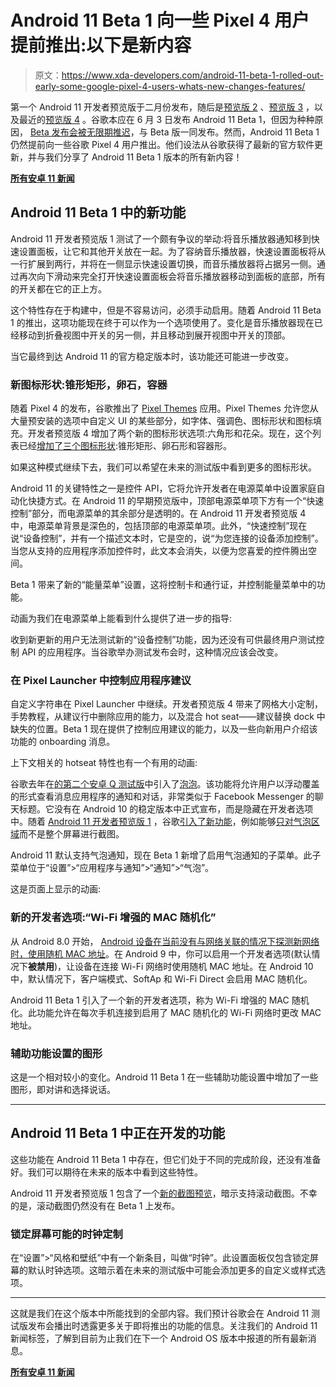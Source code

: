 # Android 11 Beta 1 向一些 Pixel 4 用户提前推出:以下是新内容

> 原文：<https://www.xda-developers.com/android-11-beta-1-rolled-out-early-some-google-pixel-4-users-whats-new-changes-features/>

第一个 Android 11 开发者预览版于二月份发布，随后是[预览版 2](https://www.xda-developers.com/android-11-developer-preview-2-changes/) 、[预览版 3](https://www.xda-developers.com/android-11-developer-preview-3-changes/) ，以及最近的[预览版 4](https://www.xda-developers.com/google-android-11-beta-june-3-2020-developer-preview-4-live-release/) 。谷歌本应在 6 月 3 日发布 Android 11 Beta 1，但因为种种原因， [Beta 发布会被无限期推迟](https://www.xda-developers.com/google-android-11-beta-june-3-2020-developer-preview-4-live-release/)，与 Beta 版一同发布。然而，Android 11 Beta 1 仍然提前向一些谷歌 Pixel 4 用户推出。他们设法从谷歌获得了最新的官方软件更新，并与我们分享了 Android 11 Beta 1 版本的所有新内容！

**[所有安卓 11 新闻](https://www.xda-developers.com/tag/android-11/)**

## Android 11 Beta 1 中的新功能

Android 11 开发者预览版 1 测试了一个颇有争议的举动:将音乐播放器通知移到快速设置面板，让它和其他开关放在一起。为了容纳音乐播放器，快速设置面板将从一行扩展到两行，并将在一侧显示快速设置切换，而音乐播放器将占据另一侧。通过再次向下滑动来完全打开快速设置面板会将音乐播放器移动到面板的底部，所有的开关都在它的正上方。

这个特性存在于构建中，但是不容易访问，必须手动启用。随着 Android 11 Beta 1 的推出，这项功能现在终于可以作为一个选项使用了。变化是音乐播放器现在已经移动到折叠视图中开关的另一侧，并且移动到展开视图中开关的顶部。

当它最终到达 Android 11 的官方稳定版本时，该功能还可能进一步改变。

### 新图标形状:锥形矩形，卵石，容器

随着 Pixel 4 的发布，谷歌推出了 [Pixel Themes](https://www.xda-developers.com/december-2019-android-security-patches/) 应用。Pixel Themes 允许您从大量预安装的选项中自定义 UI 的某些部分，如字体、强调色、图标形状和图标填充。开发者预览版 4 增加了两个新的图标形状选项:六角形和花朵。现在，这个列表已经[增加了三个图标形状](https://twitter.com/MishaalRahman/status/1267554366342471682):锥形矩形、卵石形和容器形。

如果这种模式继续下去，我们可以希望在未来的测试版中看到更多的图标形状。

Android 11 的关键特性之一是控件 API，它将允许开发者在电源菜单中设置家庭自动化快捷方式。在 Android 11 的早期预览版中，顶部电源菜单项下方有一个“快速控制”部分，而电源菜单的其余部分是透明的。在 Android 11 开发者预览版 4 中，电源菜单背景是深色的，包括顶部的电源菜单项。此外，“快速控制”现在说“设备控制”，并有一个描述文本时，它是空的，说“为您连接的设备添加控制”。当您从支持的应用程序添加控件时，此文本会消失，以便为您喜爱的控件腾出空间。

Beta 1 带来了新的“能量菜单”设置，这将控制卡和通行证，并控制能量菜单中的功能。

动画为我们在电源菜单上能看到什么提供了进一步的指导:

收到新更新的用户无法测试新的“设备控制”功能，因为还没有可供最终用户测试控制 API 的应用程序。当谷歌举办测试发布会时，这种情况应该会改变。

### 在 Pixel Launcher 中控制应用程序建议

自定义字符串在 Pixel Launcher 中继续。开发者预览版 4 带来了网格大小定制，手势教程，从建议行中删除应用的能力，以及混合 hot seat——建议替换 dock 中缺失的位置。Beta 1 现在提供了控制应用建议的能力，以及一些向新用户介绍该功能的 onboarding 消息。

上下文相关的 hotseat 特性也有一个有用的动画:

谷歌去年在[的第二个安卓 Q 测试版](https://www.xda-developers.com/android-q-beta-2-notification-bubbles/)中引入了[泡泡](https://developer.android.com/guide/topics/ui/bubbles)。该功能将允许用户以浮动覆盖的形式查看消息应用程序的通知和对话，非常类似于 Facebook Messenger 的聊天标题。它没有在 Android 10 的稳定版本中正式宣布，而是隐藏在开发者选项中。随着 [Android 11 开发者预览版 1](https://www.xda-developers.com/android-11-developer-preview-1-google-pixel/) ，谷歌[引入了新功能](https://www.xda-developers.com/android-11-developer-preview-changes/)，例如能够[只对气泡区域](https://www.xda-developers.com/android-11-tests-partial-screenshots-bubble-messages/)而不是整个屏幕进行截图。

Android 11 默认支持气泡通知，现在 Beta 1 新增了启用气泡通知的子菜单。此子菜单位于“设置”>“应用程序与通知”>“通知”>“气泡”。

这是页面上显示的动画:

### 新的开发者选项:“Wi-Fi 增强的 MAC 随机化”

从 Android 8.0 开始， [Android 设备在当前没有与网络关联的情况下探测新网络时，使用随机 MAC 地址](https://source.android.com/devices/tech/connect/wifi-mac-randomization)。在 Android 9 中，你可以启用一个开发者选项(默认情况下**被禁用**)，让设备在连接 Wi-Fi 网络时使用随机 MAC 地址。在 Android 10 中，默认情况下，客户端模式、SoftAp 和 Wi-Fi Direct 会启用 MAC 随机化。

Android 11 Beta 1 引入了一个新的开发者选项，称为 Wi-Fi 增强的 MAC 随机化。此功能允许在每次手机连接到启用了 MAC 随机化的 Wi-Fi 网络时更改 MAC 地址。

### 辅助功能设置的图形

这是一个相对较小的变化。Android 11 Beta 1 在一些辅助功能设置中增加了一些图形，即对讲和选择说话。

* * *

## Android 11 Beta 1 中正在开发的功能

这些功能在 Android 11 Beta 1 中存在，但它们处于不同的完成阶段，还没有准备好。我们可以期待在未来的版本中看到这些特性。

Android 11 开发者预览版 1 包含了一个[新的截图预览](https://www.xda-developers.com/android-11-scrolling-screenshot-feature/)，暗示支持滚动截图。不幸的是，滚动截图仍然没有在 Beta 1 上发布。

### 锁定屏幕可能的时钟定制

在“设置”>“风格和壁纸”中有一个新条目，叫做“时钟”。此设置面板仅包含锁定屏幕的默认时钟选项。这暗示着在未来的测试版中可能会添加更多的自定义或样式选项。

* * *

这就是我们在这个版本中所能找到的全部内容。我们预计谷歌会在 Android 11 测试版发布会播出时透露更多关于即将推出的功能的信息。关注我们的 Android 11 新闻标签，了解到目前为止我们在下一个 Android OS 版本中报道的所有最新消息。

**[所有安卓 11 新闻](https://www.xda-developers.com/tag/android-11/)**
